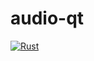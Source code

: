 # audio-qt
[![Rust](https://github.com/tbuen/audio-qt/actions/workflows/rust.yml/badge.svg)](https://github.com/tbuen/audio-qt/actions/workflows/rust.yml)
